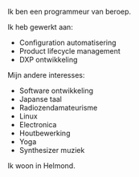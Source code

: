 Ik ben een programmeur van beroep.

Ik heb gewerkt aan:

*   Configuration automatisering
*   Product lifecycle management
*   DXP ontwikkeling

Mijn andere interesses:

*   Software ontwikkeling
*   Japanse taal
*   Radiozendamateurisme
*   Linux
*   Electronica
*   Houtbewerking
*   Yoga
*   Synthesizer muziek

Ik woon in Helmond.